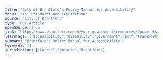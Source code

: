 ```yaml
---
title: "City of Brantford's Policy Manual for Accessibility"
focus: "ICT Standards and Legislation"
source: "City of Brantford"
type: "PDF Article"
openSource: true
link: "https://www.brantford.ca/en/your-government/resources/Documents/CorporatePolicy-034_Accessibility-DONE.pdf"
learnTags: ["accessibility","disability","government","ict","framework","fairness","canadianLandscape","regulation"]
summary: "Brantford's Policy Manual for Accessibility."
keywords: []
jurisdiction: ["Canada","Ontario","Brantford"]
---
```

